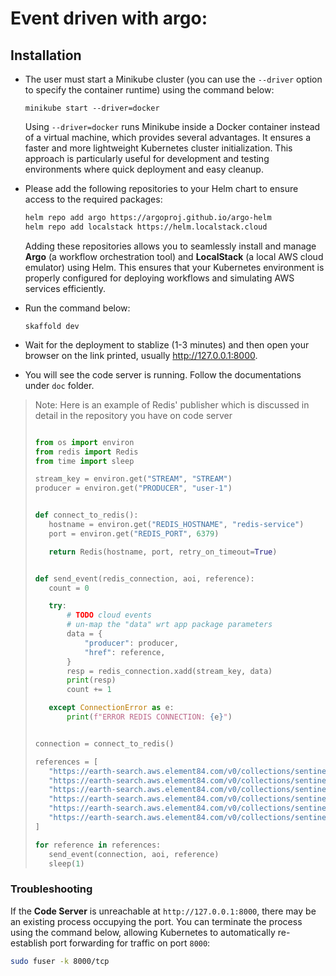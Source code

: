 # Event driven with argo:
## Installation

- The user must start a Minikube cluster (you can use the `--driver` option to specify the container runtime) using the command below:  

    ```
    minikube start --driver=docker
    ```  

    Using `--driver=docker` runs Minikube inside a Docker container instead of a virtual machine, which provides several advantages. It ensures a faster and more lightweight Kubernetes cluster initialization. This approach is particularly useful for development and testing environments where quick deployment and easy cleanup.

- Please add the following repositories to your Helm chart to ensure access to the required packages:  

    ```sh
    helm repo add argo https://argoproj.github.io/argo-helm
    helm repo add localstack https://helm.localstack.cloud
    ```  

    Adding these repositories allows you to seamlessly install and manage **Argo** (a workflow orchestration tool) and **LocalStack** (a local AWS cloud emulator) using Helm. This ensures that your Kubernetes environment is properly configured for deploying workflows and simulating AWS services efficiently.
- Run the command below:
    ```
    skaffold dev
    ```

- Wait for the deployment to stablize (1-3 minutes) and then open your browser on the link printed, usually http://127.0.0.1:8000. 

- You will see the code server is running. Follow the documentations under `doc` folder.


> Note: Here is an example of Redis' publisher which is discussed in detail in the repository you have on code server
>
>```python
>
>from os import environ
>from redis import Redis
>from time import sleep
>
>stream_key = environ.get("STREAM", "STREAM")
>producer = environ.get("PRODUCER", "user-1")
>
>
>def connect_to_redis():
>    hostname = environ.get("REDIS_HOSTNAME", "redis-service") 
>    port = environ.get("REDIS_PORT", 6379)
>
>    return Redis(hostname, port, retry_on_timeout=True)
>
>
>def send_event(redis_connection, aoi, reference):
>    count = 0
>
>    try:
>        # TODO cloud events
>        # un-map the "data" wrt app package parameters
>        data = {
>            "producer": producer,
>            "href": reference,
>        }
>        resp = redis_connection.xadd(stream_key, data)
>        print(resp)
>        count += 1
>
>    except ConnectionError as e:
>        print(f"ERROR REDIS CONNECTION: {e}")
>
>
>connection = connect_to_redis()
>
>references = [
>    "https://earth-search.aws.element84.com/v0/collections/sentinel-s2-l2a-cogs/items/S2A_10TFK_20210708_0_L2A",
>    "https://earth-search.aws.element84.com/v0/collections/sentinel-s2-l2a-cogs/items/S2B_10TFK_20210713_0_L2A",
>    "https://earth-search.aws.element84.com/v0/collections/sentinel-s2-l2a-cogs/items/S2A_10TFK_20210718_0_L2A",
>    "https://earth-search.aws.element84.com/v0/collections/sentinel-s2-l2a-cogs/items/S2A_10TFK_20220524_0_L2A",
>    "https://earth-search.aws.element84.com/v0/collections/sentinel-s2-l2a-cogs/items/S2A_10TFK_20220514_0_L2A",
>    "https://earth-search.aws.element84.com/v0/collections/sentinel-s2-l2a-cogs/items/S2A_10TFK_20220504_0_L2A"
>]
>
>for reference in references:
>    send_event(connection, aoi, reference)
>    sleep(1)
>```

### **Troubleshooting**  

If the **Code Server** is unreachable at `http://127.0.0.1:8000`, there may be an existing process occupying the port. You can terminate the process using the command below, allowing Kubernetes to automatically re-establish port forwarding for traffic on port `8000`:  

```sh
sudo fuser -k 8000/tcp
```